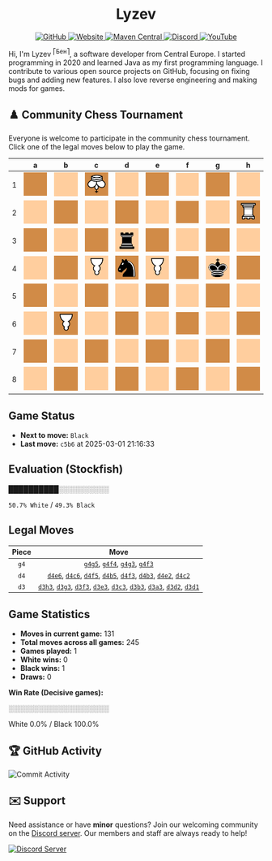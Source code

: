 <div align="center">
    <h1>Lyzev</h1>
    <a href="https://github.com/Lyzev">
        <img src="https://wsrv.nl/?url=https://cdn.jsdelivr.net/npm/@intergrav/devins-badges@3.2.0/assets/cozy-minimal/available/github_vector.svg&w=64&h=64" alt="GitHub">
    </a>
    <a href="https://lyzev.dev">
        <img src="https://wsrv.nl/?url=https://cdn.jsdelivr.net/npm/@intergrav/devins-badges@3.2.0/assets/cozy-minimal/documentation/website_vector.svg&w=64&h=64" alt="Website">
    </a>
    <a href="https://central.sonatype.com/namespace/dev.lyzev.api">
        <img src="https://wsrv.nl/?url=https://cdn.jsdelivr.net/npm/@intergrav/devins-badges@3.2.0/assets/cozy-minimal/available/maven-central_vector.svg&w=64&h=64" alt="Maven Central">
    </a>
    <a href="https://lyzev.dev/discord">
        <img src="https://wsrv.nl/?url=https://cdn.jsdelivr.net/npm/@intergrav/devins-badges@3/assets/cozy-minimal/social/discord-plural_vector.svg&w=64&h=64" alt="Discord">
    </a>
    <a href="https://www.youtube.com/@lyzev">
        <img src="https://wsrv.nl/?url=https://cdn.jsdelivr.net/npm/@intergrav/devins-badges@3.2.0/assets/cozy-minimal/social/youtube-singular_vector.svg&w=64&h=64" alt="YouTube">
    </a>
</div>

[//]: # (23, 08 Mon 2021, 20:00:00)

Hi, I'm Lyzev <sup>⎡Бен⎤</sup>, a software developer from Central Europe. I started programming in 2020 and learned Java as my first programming language. I contribute to various open source projects on GitHub, focusing on fixing bugs and adding new features. I also love reverse engineering and making mods for games.

## :chess_pawn: Community Chess Tournament

Everyone is welcome to participate in the community chess tournament.
Click one of the legal moves below to play the game.

|   | a | b | c | d | e | f | g | h |
|---|---|---|---|---|---|---|---|---|
| 1 | ![Square](chess/assets/img/dark/square.svg) | ![Square](chess/assets/img/light/square.svg) | ![K](chess/assets/img/dark/white/down/king.svg) | [![Square](chess/assets/img/light/square.svg)](https://github.com/Lyzev/Lyzev/issues/new?title=chess%7Cd3d1&body=Click+%27Create%27+to+submit+this+move.) | ![Square](chess/assets/img/dark/square.svg) | ![Square](chess/assets/img/light/square.svg) | ![Square](chess/assets/img/dark/square.svg) | ![Square](chess/assets/img/light/square.svg) |
| 2 | ![Square](chess/assets/img/light/square.svg) | ![Square](chess/assets/img/dark/square.svg) | [![Square](chess/assets/img/light/square.svg)](https://github.com/Lyzev/Lyzev/issues/new?title=chess%7Cd4c2&body=Click+%27Create%27+to+submit+this+move.) | [![Square](chess/assets/img/dark/square.svg)](https://github.com/Lyzev/Lyzev/issues/new?title=chess%7Cd3d2&body=Click+%27Create%27+to+submit+this+move.) | [![Square](chess/assets/img/light/square.svg)](https://github.com/Lyzev/Lyzev/issues/new?title=chess%7Cd4e2&body=Click+%27Create%27+to+submit+this+move.) | ![Square](chess/assets/img/dark/square.svg) | ![Square](chess/assets/img/light/square.svg) | ![R](chess/assets/img/dark/white/down/tower.svg) |
| 3 | [![Square](chess/assets/img/dark/square.svg)](https://github.com/Lyzev/Lyzev/issues/new?title=chess%7Cd3a3&body=Click+%27Create%27+to+submit+this+move.) | ![Square](chess/assets/img/light/square.svg) | [![Square](chess/assets/img/dark/square.svg)](https://github.com/Lyzev/Lyzev/issues/new?title=chess%7Cd3c3&body=Click+%27Create%27+to+submit+this+move.) | ![r](chess/assets/img/light/black/up/tower.svg) | [![Square](chess/assets/img/dark/square.svg)](https://github.com/Lyzev/Lyzev/issues/new?title=chess%7Cd3e3&body=Click+%27Create%27+to+submit+this+move.) | ![Square](chess/assets/img/light/square.svg) | ![Square](chess/assets/img/dark/square.svg) | [![Square](chess/assets/img/light/square.svg)](https://github.com/Lyzev/Lyzev/issues/new?title=chess%7Cd3h3&body=Click+%27Create%27+to+submit+this+move.) |
| 4 | ![Square](chess/assets/img/light/square.svg) | ![Square](chess/assets/img/dark/square.svg) | ![P](chess/assets/img/light/white/down/pawn.svg) | ![n](chess/assets/img/dark/black/up/horse.svg) | ![P](chess/assets/img/light/white/down/pawn.svg) | [![Square](chess/assets/img/dark/square.svg)](https://github.com/Lyzev/Lyzev/issues/new?title=chess%7Cg4f4&body=Click+%27Create%27+to+submit+this+move.) | ![k](chess/assets/img/light/black/up/king.svg) | ![Square](chess/assets/img/dark/square.svg) |
| 5 | ![Square](chess/assets/img/dark/square.svg) | [![Square](chess/assets/img/light/square.svg)](https://github.com/Lyzev/Lyzev/issues/new?title=chess%7Cd4b5&body=Click+%27Create%27+to+submit+this+move.) | ![Square](chess/assets/img/dark/square.svg) | ![Square](chess/assets/img/light/square.svg) | ![Square](chess/assets/img/dark/square.svg) | [![Square](chess/assets/img/light/square.svg)](https://github.com/Lyzev/Lyzev/issues/new?title=chess%7Cd4f5&body=Click+%27Create%27+to+submit+this+move.) | [![Square](chess/assets/img/dark/square.svg)](https://github.com/Lyzev/Lyzev/issues/new?title=chess%7Cg4g5&body=Click+%27Create%27+to+submit+this+move.) | ![Square](chess/assets/img/light/square.svg) |
| 6 | ![Square](chess/assets/img/light/square.svg) | ![P](chess/assets/img/dark/white/down/pawn.svg) | [![Square](chess/assets/img/light/square.svg)](https://github.com/Lyzev/Lyzev/issues/new?title=chess%7Cd4c6&body=Click+%27Create%27+to+submit+this+move.) | ![Square](chess/assets/img/dark/square.svg) | [![Square](chess/assets/img/light/square.svg)](https://github.com/Lyzev/Lyzev/issues/new?title=chess%7Cd4e6&body=Click+%27Create%27+to+submit+this+move.) | ![Square](chess/assets/img/dark/square.svg) | ![Square](chess/assets/img/light/square.svg) | ![Square](chess/assets/img/dark/square.svg) |
| 7 | ![Square](chess/assets/img/dark/square.svg) | ![Square](chess/assets/img/light/square.svg) | ![Square](chess/assets/img/dark/square.svg) | ![Square](chess/assets/img/light/square.svg) | ![Square](chess/assets/img/dark/square.svg) | ![Square](chess/assets/img/light/square.svg) | ![Square](chess/assets/img/dark/square.svg) | ![Square](chess/assets/img/light/square.svg) |
| 8 | ![Square](chess/assets/img/light/square.svg) | ![Square](chess/assets/img/dark/square.svg) | ![Square](chess/assets/img/light/square.svg) | ![Square](chess/assets/img/dark/square.svg) | ![Square](chess/assets/img/light/square.svg) | ![Square](chess/assets/img/dark/square.svg) | ![Square](chess/assets/img/light/square.svg) | ![Square](chess/assets/img/dark/square.svg) |

## Game Status

- **Next to move:** `Black`
- **Last move:** `c5b6` at 2025-03-01 21:16:33

## Evaluation (Stockfish)

██████████░░░░░░░░░░

`50.7% White` / `49.3% Black`

## Legal Moves

| **Piece** | **Move** |
|:---------:|:--------:|
| `g4` | [`g4g5`](https://github.com/Lyzev/Lyzev/issues/new?title=chess%7Cg4g5&body=Click+%27Create%27+to+submit+this+move.), [`g4f4`](https://github.com/Lyzev/Lyzev/issues/new?title=chess%7Cg4f4&body=Click+%27Create%27+to+submit+this+move.), [`g4g3`](https://github.com/Lyzev/Lyzev/issues/new?title=chess%7Cg4g3&body=Click+%27Create%27+to+submit+this+move.), [`g4f3`](https://github.com/Lyzev/Lyzev/issues/new?title=chess%7Cg4f3&body=Click+%27Create%27+to+submit+this+move.) |
| `d4` | [`d4e6`](https://github.com/Lyzev/Lyzev/issues/new?title=chess%7Cd4e6&body=Click+%27Create%27+to+submit+this+move.), [`d4c6`](https://github.com/Lyzev/Lyzev/issues/new?title=chess%7Cd4c6&body=Click+%27Create%27+to+submit+this+move.), [`d4f5`](https://github.com/Lyzev/Lyzev/issues/new?title=chess%7Cd4f5&body=Click+%27Create%27+to+submit+this+move.), [`d4b5`](https://github.com/Lyzev/Lyzev/issues/new?title=chess%7Cd4b5&body=Click+%27Create%27+to+submit+this+move.), [`d4f3`](https://github.com/Lyzev/Lyzev/issues/new?title=chess%7Cd4f3&body=Click+%27Create%27+to+submit+this+move.), [`d4b3`](https://github.com/Lyzev/Lyzev/issues/new?title=chess%7Cd4b3&body=Click+%27Create%27+to+submit+this+move.), [`d4e2`](https://github.com/Lyzev/Lyzev/issues/new?title=chess%7Cd4e2&body=Click+%27Create%27+to+submit+this+move.), [`d4c2`](https://github.com/Lyzev/Lyzev/issues/new?title=chess%7Cd4c2&body=Click+%27Create%27+to+submit+this+move.) |
| `d3` | [`d3h3`](https://github.com/Lyzev/Lyzev/issues/new?title=chess%7Cd3h3&body=Click+%27Create%27+to+submit+this+move.), [`d3g3`](https://github.com/Lyzev/Lyzev/issues/new?title=chess%7Cd3g3&body=Click+%27Create%27+to+submit+this+move.), [`d3f3`](https://github.com/Lyzev/Lyzev/issues/new?title=chess%7Cd3f3&body=Click+%27Create%27+to+submit+this+move.), [`d3e3`](https://github.com/Lyzev/Lyzev/issues/new?title=chess%7Cd3e3&body=Click+%27Create%27+to+submit+this+move.), [`d3c3`](https://github.com/Lyzev/Lyzev/issues/new?title=chess%7Cd3c3&body=Click+%27Create%27+to+submit+this+move.), [`d3b3`](https://github.com/Lyzev/Lyzev/issues/new?title=chess%7Cd3b3&body=Click+%27Create%27+to+submit+this+move.), [`d3a3`](https://github.com/Lyzev/Lyzev/issues/new?title=chess%7Cd3a3&body=Click+%27Create%27+to+submit+this+move.), [`d3d2`](https://github.com/Lyzev/Lyzev/issues/new?title=chess%7Cd3d2&body=Click+%27Create%27+to+submit+this+move.), [`d3d1`](https://github.com/Lyzev/Lyzev/issues/new?title=chess%7Cd3d1&body=Click+%27Create%27+to+submit+this+move.) |

## Game Statistics

- **Moves in current game:** 131
- **Total moves across all games:** 245
- **Games played:** 1
- **White wins:** 0
- **Black wins:** 1
- **Draws:** 0

**Win Rate (Decisive games):**

░░░░░░░░░░░░░░░░░░░░

White 0.0% / Black 100.0%


## :trophy: GitHub Activity

![Commit Activity](https://lyzev.dev/assets/img/Lyzev.svg)

## :envelope: Support

Need assistance or have **minor** questions? Join our welcoming community on
the [Discord server](https://lyzev.dev/discord). Our members and staff are always ready to help!

[![Discord Server](https://cdn.jsdelivr.net/npm/@intergrav/devins-badges@3/assets/cozy/social/discord-plural_vector.svg)](https://lyzev.dev/discord)
